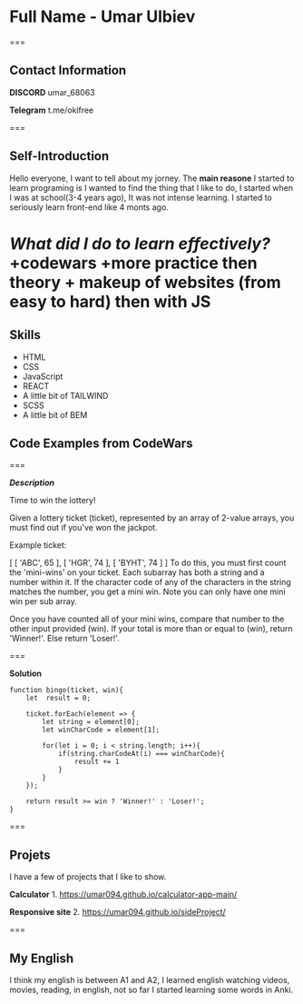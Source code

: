 # Full Name - Umar Ulbiev

===

## Contact Information

**DISCORD** umar_68063

**Telegram** t.me/okifree

===

## Self-Introduction
Hello everyone, I want to tell about my jorney. The **main reasone** I started to learn programing is I wanted to find the thing that I like to do, I started when I was at school(3-4 years ago), It was not intense learning. I started to seriously learn front-end like 4 monts ago.

***What did I do to learn effectively?***
    +codewars
    +more practice then theory
    + makeup of websites (from **easy** to **hard**) then with **JS**
===

## Skills
* HTML
* CSS
* JavaScript
* REACT
* A little bit of TAILWIND
* SCSS
* A little bit of BEM

## Code Examples from CodeWars

===

***Description***

Time to win the lottery!

Given a lottery ticket (ticket), represented by an array of 2-value arrays, you must find out if you've won the jackpot.

Example ticket:

[ [ 'ABC', 65 ], [ 'HGR', 74 ], [ 'BYHT', 74 ] ]
To do this, you must first count the 'mini-wins' on your ticket. Each subarray has both a string and a number within it. If the character code of any of the characters in the string matches the number, you get a mini win. Note you can only have one mini win per sub array.

Once you have counted all of your mini wins, compare that number to the other input provided (win). If your total is more than or equal to (win), return 'Winner!'. Else return 'Loser!'.

===

**Solution**

```
function bingo(ticket, win){
    let  result = 0;

    ticket.forEach(element => {
        let string = element[0];
        let winCharCode = element[1];

        for(let i = 0; i < string.length; i++){
            if(string.charCodeAt(i) === winCharCode){
                result += 1
            }
        }
    });

    return result >= win ? 'Winner!' : 'Loser!';
}
```

===

## Projets

I have a few of projects that I like to show.

**Calculator**
    1. https://umar094.github.io/calculator-app-main/

**Responsive site**
    2. https://umar094.github.io/sideProject/

===


## My English

I think my english is between A1 and A2, I learned english watching videos, movies, reading, in english, not so far I started learning some words in Anki. 



